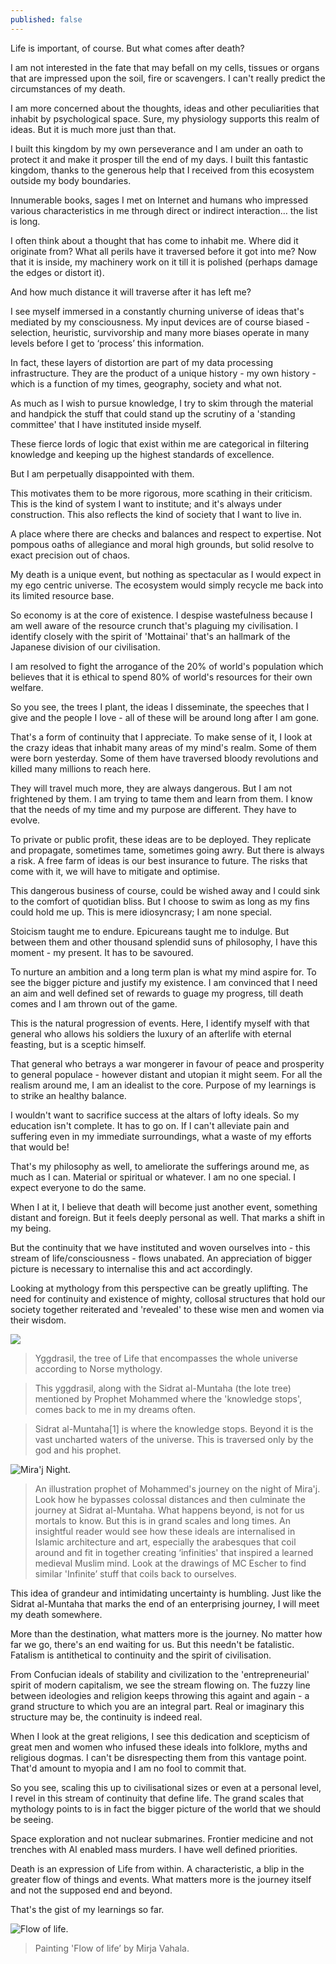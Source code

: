 ```yaml
---
published: false
---
```

Life is important, of course. But what comes after death?

I am not interested in the fate that may befall on my cells, tissues or organs that are impressed upon the soil, fire or scavengers. I can't really predict the circumstances of my death.

I am more concerned about the thoughts, ideas and other peculiarities that inhabit by psychological space. Sure, my physiology supports this realm of ideas. But it is much more just than that.

I built this kingdom by my own perseverance and I am under an oath to protect it and make it prosper till the end of my days. I built this fantastic kingdom, thanks to the generous help that I received from this ecosystem outside my body boundaries.

Innumerable books, sages I met on Internet and humans who impressed various characteristics in me through direct or indirect interaction… the list is long.

I often think about a thought that has come to inhabit me. Where did it originate from? What all perils have it traversed before it got into me? Now that it is inside, my machinery work on it till it is polished (perhaps damage the edges or distort it).

And how much distance it will traverse after it has left me?

I see myself immersed in a constantly churning universe of ideas that's mediated by my consciousness. My input devices are of course biased - selection, heuristic, survivorship and many more biases operate in many levels before I get to ‘process’ this information.

In fact, these layers of distortion are part of my data processing infrastructure. They are the product of a unique history - my own history - which is a function of my times, geography, society and what not.

As much as I wish to pursue knowledge, I try to skim through the material and handpick the stuff that could stand up the scrutiny of a 'standing committee' that I have instituted inside myself.

These fierce lords of logic that exist within me are categorical in filtering knowledge and keeping up the highest standards of excellence.

But I am perpetually disappointed with them.

This motivates them to be more rigorous, more scathing in their criticism. This is the kind of system I want to institute; and it's always under construction. This also reflects the kind of society that I want to live in.

A place where there are checks and balances and respect to expertise. Not pompous oaths of allegiance and moral high grounds, but solid resolve to exact precision out of chaos.

My death is a unique event, but nothing as spectacular as I would expect in my ego centric universe. The ecosystem would simply recycle me back into its limited resource base.

So economy is at the core of existence. I despise wastefulness because I am well aware of the resource crunch that's plaguing my civilisation. I identify closely with the spirit of 'Mottainai' that's an hallmark of the Japanese division of our civilisation.

I am resolved to fight the arrogance of the 20% of world's population which believes that it is ethical to spend 80% of world's resources for their own welfare.

So you see, the trees I plant, the ideas I disseminate, the speeches that I give and the people I love - all of these will be around long after I am gone.

That's a form of continuity that I appreciate. To make sense of it, I look at the crazy ideas that inhabit many areas of my mind's realm. Some of them were born yesterday. Some of them have traversed bloody revolutions and killed many millions to reach here.

They will travel much more, they are always dangerous. But I am not frightened by them. I am trying to tame them and learn from them. I know that the needs of my time and my purpose are different. They have to evolve.

To private or public profit, these ideas are to be deployed. They replicate and propagate, sometimes tame, sometimes going awry. But there is always a risk. A free farm of ideas is our best insurance to future. The risks that come with it, we will have to mitigate and optimise.

This dangerous business of course, could be wished away and I could sink to the comfort of quotidian bliss. But I choose to swim as long as my fins could hold me up. This is mere idiosyncrasy; I am none special. 

Stoicism taught me to endure. Epicureans taught me to indulge. But between them and other thousand splendid suns of philosophy, I have this moment - my present. It has to be savoured.

To nurture an ambition and a long term plan is what my mind aspire for. To see the bigger picture and justify my existence. I am convinced that I need an aim and well defined set of rewards to guage my progress, till death comes and I am thrown out of the game. 

This is the natural progression of events. Here, I identify myself with that general who allows his soldiers the luxury of an afterlife with eternal feasting, but is a sceptic himself.

That general who betrays a war mongerer in favour of peace and prosperity to general populace - however distant and utopian it might seem. For all the realism around me, I am an idealist to the core. Purpose of my learnings is to strike an healthy balance. 

I wouldn't want to sacrifice success at the altars of lofty ideals. So my education isn't complete. It has to go on. If I can't alleviate pain and suffering even in my immediate surroundings, what a waste of my efforts that would be!

That's my philosophy as well, to ameliorate the sufferings around me, as much as I can. Material or spiritual or whatever. I am no one special. I expect everyone to do the same.

When I at it, I believe that death will become just another event, something distant and foreign. But it feels deeply personal as well. That marks a shift in my being.

But the continuity that we have instituted and woven ourselves into - this stream of life/consciousness - flows unabated. An appreciation of bigger picture is necessary to internalise this and act accordingly.

Looking at mythology from this perspective can be greatly uplifting. The need for continuity and existence of mighty, collosal structures that hold our society together reiterated and 'revealed' to these wise men and women via their wisdom.

![](https://i.imgur.com/pIn88cP.jpg)

> Yggdrasil, the tree of Life that encompasses the whole universe according to Norse mythology.

> This yggdrasil, along with the Sidrat al-Muntaha (the lote tree) mentioned by Prophet Mohammed where the 'knowledge stops', comes back to me in my dreams often.

> Sidrat al-Muntaha[1] is where the knowledge stops. Beyond it is the vast uncharted waters of the universe. This is traversed only by the god and his prophet.

![Mira'j Night.](https://i.imgur.com/2EVc9ps.png)

> An illustration prophet of Mohammed's journey on the night of Mira'j. Look how he bypasses colossal distances and then culminate the journey at Sidrat al-Muntaha. What happens beyond, is not for us mortals to know. But this is in grand scales and long times. An insightful reader would see how these ideals are internalised in Islamic architecture and art, especially the arabesques that coil around and fit in together creating ‘infinities' that inspired a learned medieval Muslim mind. Look at the drawings of MC Escher to find similar 'Infinite’ stuff that coils back to ourselves.

This idea of grandeur and intimidating uncertainty is humbling. Just like the Sidrat al-Muntaha that marks the end of an enterprising journey, I will meet my death somewhere.

More than the destination, what matters more is the journey. No matter how far we go, there's an end waiting for us. But this needn't be fatalistic. Fatalism is antithetical to continuity and the spirit of civilisation.

From Confucian ideals of stability and civilization to the 'entrepreneurial' spirit of modern capitalism, we see the stream flowing on. The fuzzy line between ideologies and religion keeps throwing this againt and again - a grand structure to which you are an integral part. Real or imaginary this structure may be, the continuity is indeed real.

When I look at the great religions, I see this dedication and scepticism of great men and women who infused these ideals into folklore, myths and religious dogmas. I can't be disrespecting them from this vantage point. That'd amount to myopia and I am no fool to commit that.

So you see, scaling this up to civilisational sizes or even at a personal level, I revel in this stream of continuity that define life. The grand scales that mythology points to is in fact the bigger picture of the world that we should be seeing.

Space exploration and not nuclear submarines. Frontier medicine and not trenches with AI enabled mass murders. I have well defined priorities.

Death is an expression of Life from within. A characteristic, a blip in the greater flow of things and events. What matters more is the journey itself and not the supposed end and beyond.

That's the gist of my learnings so far.

![Flow of life.](https://i.imgur.com/if3wmBb.png)

> Painting 'Flow of life’ by Mirja Vahala.